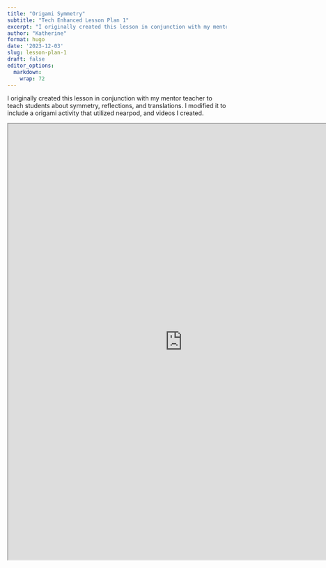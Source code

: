 ```yaml
---
title: "Origami Symmetry"
subtitle: "Tech Enhanced Lesson Plan 1"
excerpt: "I originally created this lesson in conjunction with my mentor teacher to teach students about symmetry, reflections, and translations. I modified it to include a origami activity that utilized nearpod, and videos I created."
author: "Katherine"
format: hugo
date: '2023-12-03'
slug: lesson-plan-1
draft: false
editor_options: 
  markdown: 
    wrap: 72
---
```


I originally created this lesson in conjunction with my mentor teacher to teach students about symmetry, reflections, and translations. I modified it to include a origami activity that utilized nearpod, and videos I created.

<iframe width="800" height="1000" src="https://docs.google.com/document/d/e/2PACX-1vTnG54KaP9S_9d3ecnTd3O5oLvhtJkUJuetwKrSW4XGTEXyhI_z1L8Uiyw1LFz4HdnLLZ3w9dI6PhfZ/pub?embedded=true">
</iframe>
